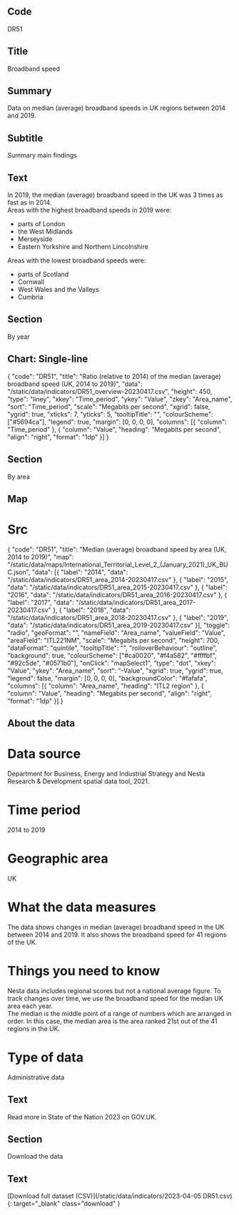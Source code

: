 ## Code
DR51

## Title
Broadband speed

## Summary
Data on median (average) broadband speeds in UK regions between 2014 and 2019.

## Subtitle
Summary main findings

## Text
In 2019, the median (average) broadband speed in the UK was 3 times as fast as in 2014.
<br>
Areas with the highest broadband speeds in 2019 were:
<ul class="govuk-list">
<li>parts of London</li>
<li>the West Midlands</li>
<li>Merseyside</li>
<li>Eastern Yorkshire and Northern Lincolnshire</li>
</ul>

Areas with the lowest broadband speeds were:
<ul class="govuk-list">
<li>parts of Scotland</li>
<li>Cornwall</li>
<li>West Wales and the Valleys</li>
<li>Cumbria</li>
</ul>

## Section
By year

## Chart: Single-line
{
    "code": "DR51",
    "title": "Ratio (relative to 2014) of the median (average) broadband speed (UK, 2014 to 2019)",
    "data": "/static/data/indicators/DR51_overview-20230417.csv",
    "height": 450,
    "type": "liney",
    "xkey": "Time_period",
    "ykey": "Value",
    "zkey": "Area_name",
    "sort": "Time_period",
    "scale": "Megabits per second",
    "xgrid": false,
    "ygrid": true,
    "xticks": 7,
    "yticks": 5,
    "tooltipTitle": "",
    "colourScheme": ["#5694ca"],
    "legend": true,
    "margin": [0, 0, 0, 0],
    "columns": [{
        "column": "Time_period"
    }, {
        "column": "Value",
        "heading": "Megabits per second",
        "align": "right",
        "format": "1dp"
    }]
}

## Section
By area

## Map
# Src
{
    "code": "DR51",
    "title": "Median (average) broadband speed by area (UK, 2014 to 2019)",
    "map": "/static/data/maps/International_Territorial_Level_2_(January_2021)_UK_BUC.json",
    "data": [{
        "label": "2014",
        "data": "/static/data/indicators/DR51_area_2014-20230417.csv"
    }, {
        "label": "2015",
        "data": "/static/data/indicators/DR51_area_2015-20230417.csv"
    }, {
        "label": "2016",
        "data": "/static/data/indicators/DR51_area_2016-20230417.csv"
    }, {
        "label": "2017",
        "data": "/static/data/indicators/DR51_area_2017-20230417.csv"
    }, {
        "label": "2018",
        "data": "/static/data/indicators/DR51_area_2018-20230417.csv"
    }, {
        "label": "2019",
        "data": "/static/data/indicators/DR51_area_2019-20230417.csv"
    }],
    "toggle": "radio",
    "geoFormat": "",
    "nameField": "Area_name",
    "valueField": "Value",
    "areaField": "ITL221NM",
    "scale": "Megabits per second",
    "height": 700,
    "dataFormat": "quintile",
    "tooltipTitle": "",
    "rolloverBehaviour": "outline",
    "background": true,
    "colourScheme": ["#ca0020", "#f4a582", "#ffffbf", "#92c5de", "#0571b0"],
    "onClick": "mapSelect1",
    "type": "dot",
    "xkey": "Value",
    "ykey": "Area_name",
    "sort": "-Value",
    "xgrid": true,
    "ygrid": true,
    "legend": false,
    "margin": [0, 0, 0, 0],
    "backgroundColor": "#fafafa",
    "columns": [{
        "column": "Area_name",
        "heading": "ITL2 region"
    }, {
        "column": "Value",
        "heading": "Megabits per second",
        "align": "right",
        "format": "1dp"
    }]
}

## About the data
# Data source
Department for Business, Energy and Industrial Strategy and Nesta Research & Development spatial data tool, 2021.

# Time period
2014 to 2019

# Geographic area
UK

# What the data measures
The data shows changes in median (average) broadband speed in the UK between 2014 and 2019. It also shows the broadband speed for 41 regions of the UK.

# Things you need to know
Nesta data includes regional scores but not a national average figure. To track changes over time, we use the broadband speed for the median UK area each year. 
<br>
The median is the middle point of a range of numbers which are arranged in order. In this case, the median area is the area ranked 21st out of the 41 regions in the UK.

# Type of data
Administrative data

## Text
Read more in State of the Nation 2023 on GOV.UK.

## Section
Download the data

## Text
[Download full dataset (CSV)](/static/data/indicators/2023-04-05 DR51.csv){: target="_blank" class="download" }
